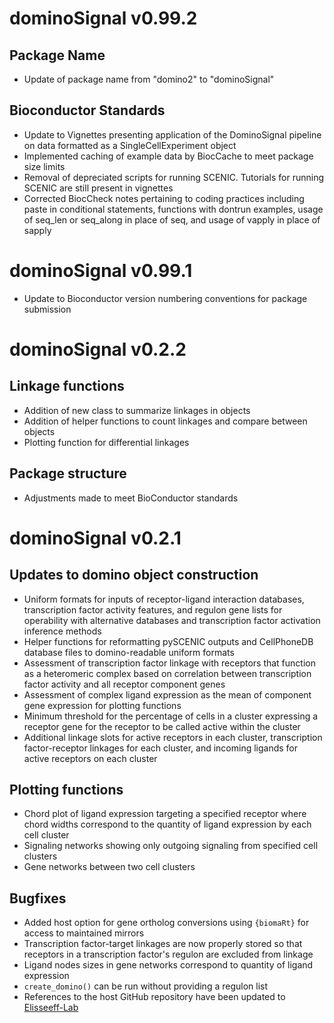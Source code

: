 # dominoSignal v0.99.2

## Package Name

- Update of package name from "domino2" to "dominoSignal"

## Bioconductor Standards

- Update to Vignettes presenting application of the DominoSignal pipeline on data formatted as a SingleCellExperiment object
- Implemented caching of example data by BiocCache to meet package size limits
- Removal of depreciated scripts for running SCENIC. Tutorials for running SCENIC are still present in vignettes
- Corrected BiocCheck notes pertaining to coding practices including paste in conditional statements, functions with dontrun examples, usage of seq_len or seq_along in place of seq, and usage of vapply in place of sapply


# dominoSignal v0.99.1

- Update to Bioconductor version numbering conventions for package submission

# dominoSignal v0.2.2

## Linkage functions
- Addition of new class to summarize linkages in objects
- Addition of helper functions to count linkages and compare between objects
- Plotting function for differential linkages

## Package structure
- Adjustments made to meet BioConductor standards

# dominoSignal v0.2.1

## Updates to domino object construction
- Uniform formats for inputs of receptor-ligand interaction databases, transcription factor activity features, and regulon gene lists for operability with alternative databases and transcription factor activation inference methods
- Helper functions for reformatting pySCENIC outputs and CellPhoneDB database files to domino-readable uniform formats
- Assessment of transcription factor linkage with receptors that function as a heteromeric complex based on correlation between transcription factor activity and all receptor component genes
- Assessment of complex ligand expression as the mean of component gene expression for plotting functions
- Minimum threshold for the percentage of cells in a cluster expressing a receptor gene for the receptor to be called active within the cluster
- Additional linkage slots for active receptors in each cluster, transcription factor-receptor linkages for each cluster, and incoming ligands for active receptors on each cluster

## Plotting functions
- Chord plot of ligand expression targeting a specified receptor where chord widths correspond to the quantity of ligand expression by each cell cluster
- Signaling networks showing only outgoing signaling from specified cell clusters
- Gene networks between two cell clusters

## Bugfixes
- Added host option for gene ortholog conversions using `{biomaRt}` for access to maintained mirrors
- Transcription factor-target linkages are now properly stored so that receptors in a transcription factor's regulon are excluded from linkage
- Ligand nodes sizes in gene networks correspond to quantity of ligand expression
- `create_domino()` can be run without providing a regulon list
- References to the host GitHub repository have been updated to [Elisseeff-Lab](https://github.com/Elisseeff-Lab/domino)
